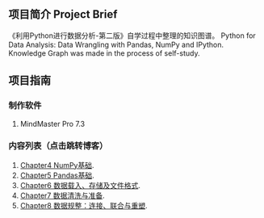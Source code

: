 ## 项目简介 Project Brief
《利用Python进行数据分析-第二版》自学过程中整理的知识图谱。
Python for Data Analysis: Data Wrangling with Pandas, NumPy and IPython. 
Knowledge Graph was made in the process of self-study. 

## 项目指南
### 制作软件
1. MindMaster Pro 7.3

### 内容列表（点击跳转博客）
1. [Chapter4 NumPy基础](https://www.cnblogs.com/jyroy/p/13263241.html "Blog"). 
2. [Chapter5 Pandas基础](https://www.cnblogs.com/jyroy/p/13276486.html "Blog"). 
3. [Chapter6 数据载入、存储及文件格式](https://www.cnblogs.com/jyroy/p/13286053.html "Blog"). 
4. [Chapter7 数据清洗与准备](https://www.cnblogs.com/jyroy/p/13290803.html "Blog"). 
4. [Chapter8 数据规整：连接、联合与重塑](https://www.cnblogs.com/jyroy/p/13298013.html "Blog"). 
